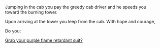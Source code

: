 Jumping in the cab you pay the greedy cab driver and he speeds you toward the burning tower.

Upon arriving at the tower you leep from the cab. With hope and courage,

Do you:

[Grab your purple flame retardant suit?](./grab-flame-retardant-suit/grab-flame-retardant-suit.md)

